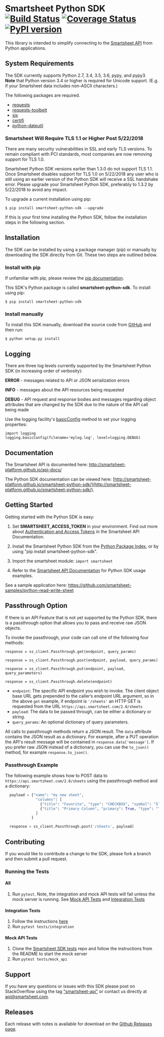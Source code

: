 # Smartsheet Python SDK [![Build Status](https://travis-ci.org/smartsheet-platform/smartsheet-python-sdk.svg)](https://travis-ci.org/smartsheet-platform/smartsheet-python-sdk) [![Coverage Status](https://coveralls.io/repos/smartsheet-platform/smartsheet-python-sdk/badge.svg?branch=master&service=github)](https://coveralls.io/github/smartsheet-platform/smartsheet-python-sdk?branch=master) [![PyPI version](https://badge.fury.io/py/smartsheet-python-sdk.svg)](https://badge.fury.io/py/smartsheet-python-sdk)

This library is intended to simplify connecting to the [Smartsheet API](http://smartsheet-platform.github.io/api-docs/) from Python applications.

## System Requirements
The SDK currently supports Python 2.7, 3.4, 3.5, 3.6, pypy, and pypy3.  
**Note** that Python version 3.4 or higher is required for Unicode support. (E.g. if your Smartsheet data includes non-ASCII characters.)  

The following packages are required.

* [requests](https://pypi.python.org/pypi/requests)
* [requests-toolbelt](https://pypi.python.org/pypi/requests-toolbelt)
* [six](https://pypi.python.org/pypi/six)
* [certifi](https://pypi.python.org/pypi/certifi)
* [python-dateutil](https://pypi.python.org/pypi/python-dateutil)

### Smartsheet Will Require TLS 1.1 or Higher Post 5/22/2018
There are many security vulnerabilities in SSL and early TLS versions. To remain compliant with PCI standards, most companies are now removing support for TLS 1.0.

Smartsheet Python SDK versions earlier than 1.3.0 do not support TLS 1.1. Once Smartsheet disables support for TLS 1.0 on 5/22/2018 any user who is still using an earlier version of the Python SDK will receive a SSL handshake error. Please upgrade your Smartsheet Python SDK, preferably to 1.3.2 by 5/22/2018 to avoid any impact.

To upgrade a current installation using pip:

`$ pip install smartsheet-python-sdk --upgrade`

If this is your first time installing the Python SDK, follow the installation steps in the following section.

## Installation
The SDK can be installed by using a package manager (pip) or manually by downloading the SDK directly from Git. These two steps are outlined below.

### Install with pip
If unfamiliar with pip, please review the [pip documentation](http://www.pip-installer.org/).

This SDK's Python package is called **smartsheet-python-sdk**. To install using pip:

`$ pip install smartsheet-python-sdk`

### Install manually
To install this SDK manually, download the source code from [GitHub](https://github.com/smartsheet-platform/smartsheet-python-sdk) and then run:

`$ python setup.py install`

## Logging
There are three log levels currently supported by the Smartsheet Python SDK (in increasing order of verbosity):

**ERROR** - messages related to API or JSON serialization errors

**INFO** - messages about the API resources being requested

**DEBUG** - API request and response bodies and messages regarding object attributes that are changed by the SDK due to the nature of the API call being made

Use the logging facility's [basicConfig](https://docs.python.org/2/library/logging.html#logging.basicConfig) method to set your logging properties:

    import logging
    logging.basicConfig(filename='mylog.log', level=logging.DEBUG)

## Documentation
The Smartsheet API is documented here: http://smartsheet-platform.github.io/api-docs/

The Python SDK documentation can be viewed here: [http://smartsheet-platform.github.io/smartsheet-python-sdk/](http://smartsheet-platform.github.io/smartsheet-python-sdk/).

## Getting Started
Getting started with the Python SDK is easy:

1.  Set **SMARTSHEET_ACCESS_TOKEN** in your environment. Find out more about [Authentication and Access Tokens](https://smartsheet-platform.github.io/api-docs/index.html#authentication-and-access-tokens) in the Smartsheet API Documentation.

2.  Install the Smartsheet Python SDK from the [Python Package Index](http://pypi.python.org/pypi/smartsheet-python-sdk), or by using "pip install smartsheet-python-sdk".

3.  Import the smartsheet module: `import smartsheet`

4.  Refer to the [Smartsheet API Documentation](https://smartsheet-platform.github.io/api-docs/?python#python-sample-code) for Python SDK usage examples.

See a sample application here: https://github.com/smartsheet-samples/python-read-write-sheet

## Passthrough Option

If there is an API Feature that is not yet supported by the Python SDK, there is a passthrough option that allows you to pass and receive raw JSON objects.

To invoke the passthrough, your code can call one of the following four methods:

`response = ss_client.Passthrough.get(endpoint, query_params)`

`response = ss_client.Passthrough.post(endpoint, payload, query_params)`

`response = ss_client.Passthrough.put(endpoint, payload, query_parameters)`

`response = ss_client.Passthrough.delete(endpoint)`

* `endpoint`: The specific API endpoint you wish to invoke. The client object base URL gets prepended to the caller’s endpoint URL argument, so in the above `get` example, if endpoint is `'/sheets'` an HTTP GET is requested from the URL `https://api.smartsheet.com/2.0/sheets`
* `payload`: The data to be passed through, can be either a dictionary or string.
* `query_params`: An optional dictionary of query parameters.

All calls to passthrough methods return a JSON result. The `data` attribute contains the JSON result as a dictionary. For example, after a PUT operation the API's result message will be contained in `response.data['message']`. If you prefer raw JSON instead of a dictionary, you can use the `to_json()` method, for example `response.to_json()`. 

### Passthrough Example

The following example shows how to POST data to `https://api.smartsheet.com/2.0/sheets` using the passthrough method and a dictionary:

```python
  payload = {"name": "my new sheet",
              "columns": [
                {"title": "Favorite", "type": "CHECKBOX", "symbol": "STAR"},
                {"title": "Primary Column", "primary": True, "type": "TEXT_NUMBER"}
              ]
            }

  response = ss_client.Passthrough.post('/sheets', payload)
```

## Contributing
If you would like to contribute a change to the SDK, please fork a branch and then submit a pull request.

### Running the Tests
#### All
1. Run `pytest`. Note, the integration and mock API tests will fail unless the mock server is running. See [Mock API Tests](#mock-api-tests) and [Integration Tests](#integration-tests)

#### Integration Tests
1. Follow the instructions [here](tests/integration/README.md)
2. Run `pytest tests/integration`

#### Mock API Tests
1. Clone the [Smartsheet SDK tests](https://github.com/smartsheet-platform/smartsheet-sdk-tests) repo and follow the instructions from the README to start the mock server
2. Run `pytest tests/mock_api`

## Support
If you have any questions or issues with this SDK please post on StackOverflow using the tag ["smartsheet-api"](http://stackoverflow.com/questions/tagged/smartsheet-api) or contact us directly at api@smartsheet.com.
## Releases
Each release with notes is available for download on the [Github Releases page](https://github.com/smartsheet-platform/smartsheet-python-sdk/releases).

